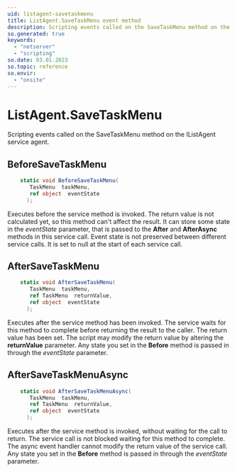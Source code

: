 ```yaml
---
uid: listagent-savetaskmenu
title: ListAgent.SaveTaskMenu event method
description: Scripting events called on the SaveTaskMenu method on the ListAgent service agent.
so.generated: true
keywords:
  - "netserver"
  - "scripting"
so.date: 03.01.2023
so.topic: reference
so.envir:
  - "onsite"
---
```

# ListAgent.SaveTaskMenu

Scripting events called on the <see cref='M:SuperOffice.CRM.Services.IListAgent.SaveTaskMenu'>SaveTaskMenu</see> method on the <see cref='IListAgent'>IListAgent</see>  service agent.

## BeforeSaveTaskMenu
```cs
    static void BeforeSaveTaskMenu(
       TaskMenu  taskMenu,
       ref object  eventState
      );
```
Executes before the service method is invoked.
The return value is not calculated yet, so this method can't affect the result.
It can store some state in the *eventState* parameter, that is passed to the **After** and **AfterAsync** methods in this service call.
Event state is not preserved between different service calls. It is set to null at the start of each service call.
## AfterSaveTaskMenu
```cs
    static void AfterSaveTaskMenu(
       TaskMenu  taskMenu,
       ref TaskMenu  returnValue,
       ref object  eventState
      );
```
Executes after the service method has been invoked. The service waits for this method to complete before returning the result to the caller.
The return value has been set. The script may modify the return value by altering the **returnValue** parameter.
Any state you set in the **Before** method is passed in through the *eventState* parameter.
## AfterSaveTaskMenuAsync
```cs
    static void AfterSaveTaskMenuAsync(
       TaskMenu  taskMenu,
       ref TaskMenu  returnValue,
       ref object  eventState
      );
```
Executes after the service method is invoked, without waiting for the call to return.
The service call is not blocked waiting for this method to complete.
The async event handler cannot modify the return value of the service call.
Any state you set in the **Before** method is passed in through the *eventState* parameter.

